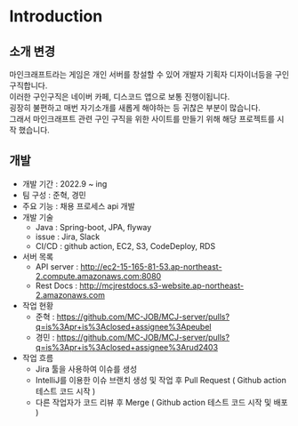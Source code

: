 # Introduction

## 소개 변경

마인크래프트라는 게임은 개인 서버를 창설할 수 있어 개발자 기획자 디자이너등을 구인 구직합니다.
<br/>
이러한 구인구직은 네이버 카페, 디스코드 앱으로 보통 진행이됩니다.
<br/>
굉장히 불편하고 매번 자기소개를 새롭게 해야하는 등 귀찮은 부분이 많습니다.
<br/>
그래서 마인크래프트 관련 구인 구직을 위한 사이트를 만들기 위해 해당 프로젝트를 시작 했습니다.

## 개발

- 개발 기간 : 2022.9 ~ ing
- 팀 구성 : 준혁, 경민
- 주요 기능 : 채용 프로세스 api 개발
- 개발 기술
    - Java : Spring-boot, JPA, flyway
    - issue : Jira, Slack
    - CI/CD : github action, EC2, S3, CodeDeploy, RDS
- 서버 목록
    - API server : http://ec2-15-165-81-53.ap-northeast-2.compute.amazonaws.com:8080
    - Rest Docs : http://mcjrestdocs.s3-website.ap-northeast-2.amazonaws.com
- 작업 현황
    - 준혁 : https://github.com/MC-JOB/MCJ-server/pulls?q=is%3Apr+is%3Aclosed+assignee%3Apeubel
    - 경민 : https://github.com/MC-JOB/MCJ-server/pulls?q=is%3Apr+is%3Aclosed+assignee%3Arud2403
- 작업 흐름
    - Jira 툴을 사용하여 이슈를 생성
    - IntelliJ를 이용한 이슈 브랜치 생성 및 작업 후 Pull Request ( Github action 테스트 코드 시작 )
    - 다른 작업자가 코드 리뷰 후 Merge ( Github action 테스트 코드 시작 및 배포 )
